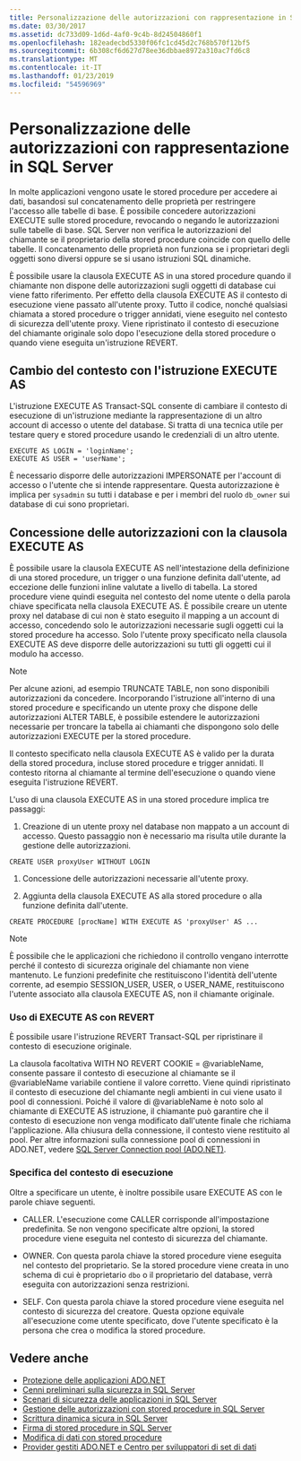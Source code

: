 ```yaml
---
title: Personalizzazione delle autorizzazioni con rappresentazione in SQL Server
ms.date: 03/30/2017
ms.assetid: dc733d09-1d6d-4af0-9c4b-8d24504860f1
ms.openlocfilehash: 182eadecbd5330f06fc1cd45d2c768b570f12bf5
ms.sourcegitcommit: 6b308cf6d627d78ee36dbbae8972a310ac7fd6c8
ms.translationtype: MT
ms.contentlocale: it-IT
ms.lasthandoff: 01/23/2019
ms.locfileid: "54596969"
---
```

# <a name="customizing-permissions-with-impersonation-in-sql-server"></a>Personalizzazione delle autorizzazioni con rappresentazione in SQL Server
In molte applicazioni vengono usate le stored procedure per accedere ai dati, basandosi sul concatenamento delle proprietà per restringere l'accesso alle tabelle di base. È possibile concedere autorizzazioni EXECUTE sulle stored procedure, revocando o negando le autorizzazioni sulle tabelle di base. SQL Server non verifica le autorizzazioni del chiamante se il proprietario della stored procedure coincide con quello delle tabelle. Il concatenamento delle proprietà non funziona se i proprietari degli oggetti sono diversi oppure se si usano istruzioni SQL dinamiche.  
  
 È possibile usare la clausola EXECUTE AS in una stored procedure quando il chiamante non dispone delle autorizzazioni sugli oggetti di database cui viene fatto riferimento. Per effetto della clausola EXECUTE AS il contesto di esecuzione viene passato all'utente proxy. Tutto il codice, nonché qualsiasi chiamata a stored procedure o trigger annidati, viene eseguito nel contesto di sicurezza dell'utente proxy. Viene ripristinato il contesto di esecuzione del chiamante originale solo dopo l'esecuzione della stored procedure o quando viene eseguita un'istruzione REVERT.  
  
## <a name="context-switching-with-the-execute-as-statement"></a>Cambio del contesto con l'istruzione EXECUTE AS  
 L'istruzione EXECUTE AS Transact-SQL consente di cambiare il contesto di esecuzione di un'istruzione mediante la rappresentazione di un altro account di accesso o utente del database. Si tratta di una tecnica utile per testare query e stored procedure usando le credenziali di un altro utente.  
  
```  
EXECUTE AS LOGIN = 'loginName';  
EXECUTE AS USER = 'userName';  
```  
  
 È necessario disporre delle autorizzazioni IMPERSONATE per l'account di accesso o l'utente che si intende rappresentare. Questa autorizzazione è implica per `sysadmin` su tutti i database e per i membri del ruolo `db_owner` sui database di cui sono proprietari.  
  
## <a name="granting-permissions-with-the-execute-as-clause"></a>Concessione delle autorizzazioni con la clausola EXECUTE AS  
 È possibile usare la clausola EXECUTE AS nell'intestazione della definizione di una stored procedure, un trigger o una funzione definita dall'utente, ad eccezione delle funzioni inline valutate a livello di tabella. La stored procedure viene quindi eseguita nel contesto del nome utente o della parola chiave specificata nella clausola EXECUTE AS. È possibile creare un utente proxy nel database di cui non è stato eseguito il mapping a un account di accesso, concedendo solo le autorizzazioni necessarie sugli oggetti cui la stored procedure ha accesso. Solo l'utente proxy specificato nella clausola EXECUTE AS deve disporre delle autorizzazioni su tutti gli oggetti cui il modulo ha accesso.  
  
> [!NOTE]
>  Per alcune azioni, ad esempio TRUNCATE TABLE, non sono disponibili autorizzazioni da concedere. Incorporando l'istruzione all'interno di una stored procedure e specificando un utente proxy che dispone delle autorizzazioni ALTER TABLE, è possibile estendere le autorizzazioni necessarie per troncare la tabella ai chiamanti che dispongono solo delle autorizzazioni EXECUTE per la stored procedure.  
  
 Il contesto specificato nella clausola EXECUTE AS è valido per la durata della stored procedura, incluse stored procedure e trigger annidati. Il contesto ritorna al chiamante al termine dell'esecuzione o quando viene eseguita l'istruzione REVERT.  
  
 L'uso di una clausola EXECUTE AS in una stored procedure implica tre passaggi:  
  
1.  Creazione di un utente proxy nel database non mappato a un account di accesso. Questo passaggio non è necessario ma risulta utile durante la gestione delle autorizzazioni.  
  
```  
CREATE USER proxyUser WITHOUT LOGIN  
```  
  
1.  Concessione delle autorizzazioni necessarie all'utente proxy.  
  
2.  Aggiunta della clausola EXECUTE AS alla stored procedure o alla funzione definita dall'utente.  
  
```  
CREATE PROCEDURE [procName] WITH EXECUTE AS 'proxyUser' AS ...  
```  
  
> [!NOTE]
>  È possibile che le applicazioni che richiedono il controllo vengano interrotte perché il contesto di sicurezza originale del chiamante non viene mantenuto. Le funzioni predefinite che restituiscono l'identità dell'utente corrente, ad esempio SESSION_USER, USER, o USER_NAME, restituiscono l'utente associato alla clausola EXECUTE AS, non il chiamante originale.  
  
### <a name="using-execute-as-with-revert"></a>Uso di EXECUTE AS con REVERT  
 È possibile usare l'istruzione REVERT Transact-SQL per ripristinare il contesto di esecuzione originale.  
  
 La clausola facoltativa WITH NO REVERT COOKIE = @variableName, consente passare il contesto di esecuzione al chiamante se il @variableName variabile contiene il valore corretto. Viene quindi ripristinato il contesto di esecuzione del chiamante negli ambienti in cui viene usato il pool di connessioni. Poiché il valore di @variableName è noto solo al chiamante di EXECUTE AS istruzione, il chiamante può garantire che il contesto di esecuzione non venga modificato dall'utente finale che richiama l'applicazione. Alla chiusura della connessione, il contesto viene restituito al pool. Per altre informazioni sulla connessione pool di connessioni in ADO.NET, vedere [SQL Server Connection pool (ADO.NET)](../../../../../docs/framework/data/adonet/sql-server-connection-pooling.md).  
  
### <a name="specifying-the-execution-context"></a>Specifica del contesto di esecuzione  
 Oltre a specificare un utente, è inoltre possibile usare EXECUTE AS con le parole chiave seguenti.  
  
-   CALLER. L'esecuzione come CALLER corrisponde all'impostazione predefinita. Se non vengono specificate altre opzioni, la stored procedure viene eseguita nel contesto di sicurezza del chiamante.  
  
-   OWNER. Con questa parola chiave la stored procedure viene eseguita nel contesto del proprietario. Se la stored procedure viene creata in uno schema di cui è proprietario `dbo` o il proprietario del database, verrà eseguita con autorizzazioni senza restrizioni.  
  
-   SELF. Con questa parola chiave la stored procedure viene eseguita nel contesto di sicurezza del creatore. Questa opzione equivale all'esecuzione come utente specificato, dove l'utente specificato è la persona che crea o modifica la stored procedure.  
  
## <a name="see-also"></a>Vedere anche
- [Protezione delle applicazioni ADO.NET](../../../../../docs/framework/data/adonet/securing-ado-net-applications.md)
- [Cenni preliminari sulla sicurezza in SQL Server](../../../../../docs/framework/data/adonet/sql/overview-of-sql-server-security.md)
- [Scenari di sicurezza delle applicazioni in SQL Server](../../../../../docs/framework/data/adonet/sql/application-security-scenarios-in-sql-server.md)
- [Gestione delle autorizzazioni con stored procedure in SQL Server](../../../../../docs/framework/data/adonet/sql/managing-permissions-with-stored-procedures-in-sql-server.md)
- [Scrittura dinamica sicura in SQL Server](../../../../../docs/framework/data/adonet/sql/writing-secure-dynamic-sql-in-sql-server.md)
- [Firma di stored procedure in SQL Server](../../../../../docs/framework/data/adonet/sql/signing-stored-procedures-in-sql-server.md)
- [Modifica di dati con stored procedure](../../../../../docs/framework/data/adonet/modifying-data-with-stored-procedures.md)
- [Provider gestiti ADO.NET e Centro per sviluppatori di set di dati](https://go.microsoft.com/fwlink/?LinkId=217917)
